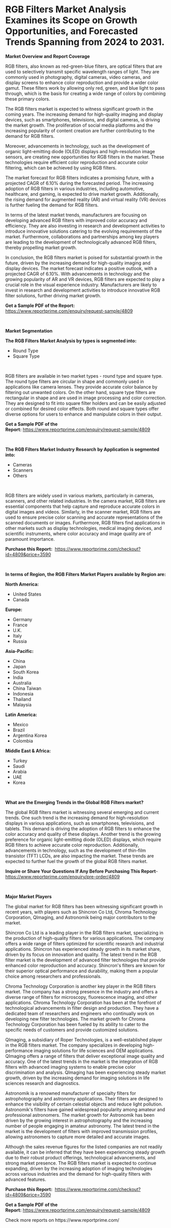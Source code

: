 <p><h1>RGB Filters Market Analysis Examines its Scope on Growth Opportunities, and Forecasted Trends Spanning from 2024 to 2031.</h1></p><p><strong>Market Overview and Report Coverage</strong></p>
<p><p>RGB filters, also known as red-green-blue filters, are optical filters that are used to selectively transmit specific wavelength ranges of light. They are commonly used in photography, digital cameras, video cameras, and display screens to enhance color reproduction and provide a wider color gamut. These filters work by allowing only red, green, and blue light to pass through, which is the basis for creating a wide range of colors by combining these primary colors.</p><p>The RGB filters market is expected to witness significant growth in the coming years. The increasing demand for high-quality imaging and display devices, such as smartphones, televisions, and digital cameras, is driving the market growth. The proliferation of social media platforms and the increasing popularity of content creation are further contributing to the demand for RGB filters.</p><p>Moreover, advancements in technology, such as the development of organic light-emitting diode (OLED) displays and high-resolution image sensors, are creating new opportunities for RGB filters in the market. These technologies require efficient color reproduction and accurate color filtering, which can be achieved by using RGB filters.</p><p>The market forecast for RGB filters indicates a promising future, with a projected CAGR of 6.10% during the forecasted period. The increasing adoption of RGB filters in various industries, including automotive, healthcare, and gaming, is expected to drive market growth. Additionally, the rising demand for augmented reality (AR) and virtual reality (VR) devices is further fueling the demand for RGB filters.</p><p>In terms of the latest market trends, manufacturers are focusing on developing advanced RGB filters with improved color accuracy and efficiency. They are also investing in research and development activities to introduce innovative solutions catering to the evolving requirements of the market. Furthermore, collaborations and partnerships among key players are leading to the development of technologically advanced RGB filters, thereby propelling market growth.</p><p>In conclusion, the RGB filters market is poised for substantial growth in the future, driven by the increasing demand for high-quality imaging and display devices. The market forecast indicates a positive outlook, with a projected CAGR of 6.10%. With advancements in technology and the growing popularity of AR and VR devices, RGB filters are expected to play a crucial role in the visual experience industry. Manufacturers are likely to invest in research and development activities to introduce innovative RGB filter solutions, further driving market growth.</p></p>
<p><strong>Get a Sample PDF of the Report:</strong> <a href="https://www.reportprime.com/enquiry/request-sample/4809">https://www.reportprime.com/enquiry/request-sample/4809</a></p>
<p>&nbsp;</p>
<p><strong>Market Segmentation</strong></p>
<p><strong>The RGB Filters Market Analysis by types is segmented into:</strong></p>
<p><ul><li>Round Type</li><li>Square Type</li></ul></p>
<p>&nbsp;</p>
<p><p>RGB filters are available in two market types - round type and square type. The round type filters are circular in shape and commonly used in applications like camera lenses. They provide accurate color balance by filtering out unwanted colors. On the other hand, square type filters are rectangular in shape and are used in image processing and color correction. They are designed to fit into square filter holders and can be easily adjusted or combined for desired color effects. Both round and square types offer diverse options for users to enhance and manipulate colors in their output.</p></p>
<p><strong>Get a Sample PDF of the Report:</strong>&nbsp;<a href="https://www.reportprime.com/enquiry/request-sample/4809">https://www.reportprime.com/enquiry/request-sample/4809</a></p>
<p>&nbsp;</p>
<p><strong>The RGB Filters Market Industry Research by Application is segmented into:</strong></p>
<p><ul><li>Cameras</li><li>Scanners</li><li>Others</li></ul></p>
<p>&nbsp;</p>
<p><p>RGB filters are widely used in various markets, particularly in cameras, scanners, and other related industries. In the camera market, RGB filters are essential components that help capture and reproduce accurate colors in digital images and videos. Similarly, in the scanner market, RGB filters are used to ensure precise color scanning and accurate representations of the scanned documents or images. Furthermore, RGB filters find applications in other markets such as display technologies, medical imaging devices, and scientific instruments, where color accuracy and image quality are of paramount importance.</p></p>
<p><strong>Purchase this Report:</strong>&nbsp; <a href="https://www.reportprime.com/checkout?id=4809&price=3590">https://www.reportprime.com/checkout?id=4809&price=3590</a></p>
<p>&nbsp;</p>
<p><strong>In terms of Region, the RGB Filters Market Players available by Region are:</strong></p>
<p>
    <p> <strong> North America: </strong>
        <ul>
            <li>United States</li>
            <li>Canada</li>
        </ul>
        </p> 
    <p> <strong> Europe: </strong>
        <ul>
            <li>Germany</li>
            <li>France</li>
            <li>U.K.</li>
            <li>Italy</li>
            <li>Russia</li>
        </ul>
        </p> 
    <p> <strong> Asia-Pacific: </strong>
        <ul>
            <li>China</li>
            <li>Japan</li>
            <li>South Korea</li>
            <li>India</li>
            <li>Australia</li>
            <li>China Taiwan</li>
            <li>Indonesia</li>
            <li>Thailand</li>
            <li>Malaysia</li>
        </ul>
        </p> 
    <p> <strong> Latin America: </strong>
        <ul>
            <li>Mexico</li>
            <li>Brazil</li>
            <li>Argentina Korea</li>
            <li>Colombia</li>
        </ul>
        </p> 
    <p> <strong> Middle East & Africa: </strong>
        <ul>
            <li>Turkey</li>
            <li>Saudi</li>
            <li>Arabia</li>
            <li>UAE</li>
            <li>Korea</li>
        </ul>
    </p>
    </p>
<p>&nbsp;</p>
<p><strong>What are the Emerging Trends in the Global RGB Filters market?</strong></p>
<p><p>The global RGB filters market is witnessing several emerging and current trends. One such trend is the increasing demand for high-resolution displays in various applications, such as smartphones, televisions, and tablets. This demand is driving the adoption of RGB filters to enhance the color accuracy and quality of these displays. Another trend is the growing preference for organic light-emitting diode (OLED) displays, which require RGB filters to achieve accurate color reproduction. Additionally, advancements in technology, such as the development of thin-film transistor (TFT) LCDs, are also impacting the market. These trends are expected to further fuel the growth of the global RGB filters market.</p></p>
<p><strong>Inquire or Share Your Questions If Any Before Purchasing This Report</strong>- <a href="https://www.reportprime.com/enquiry/pre-order/4809">https://www.reportprime.com/enquiry/pre-order/4809</a></p>
<p>&nbsp;</p>
<p><strong>Major Market Players</strong></p>
<p><p>The global market for RGB filters has been witnessing significant growth in recent years, with players such as Shincron Co Ltd, Chroma Technology Corporation, QImaging, and Astronomik being major contributors to the market. </p><p>Shincron Co Ltd is a leading player in the RGB filters market, specializing in the production of high-quality filters for various applications. The company offers a wide range of filters optimized for scientific research and industrial applications. Shincron has experienced steady growth in its market share, driven by its focus on innovation and quality. The latest trend in the RGB filter market is the development of advanced filter technologies that provide enhanced color reproduction and accuracy. Shincron's filters are known for their superior optical performance and durability, making them a popular choice among researchers and professionals.</p><p>Chroma Technology Corporation is another key player in the RGB filters market. The company has a strong presence in the industry and offers a diverse range of filters for microscopy, fluorescence imaging, and other applications. Chroma Technology Corporation has been at the forefront of technological advancements in filter design and production. They have a dedicated team of researchers and engineers who continually work on developing new filter technologies. The market growth for Chroma Technology Corporation has been fueled by its ability to cater to the specific needs of customers and provide customized solutions.</p><p>QImaging, a subsidiary of Roper Technologies, is a well-established player in the RGB filters market. The company specializes in developing high-performance imaging solutions for life sciences and OEM applications. QImaging offers a range of filters that deliver exceptional image quality and accuracy. One of the latest trends in the market is the integration of RGB filters with advanced imaging systems to enable precise color discrimination and analysis. QImaging has been experiencing steady market growth, driven by the increasing demand for imaging solutions in life sciences research and diagnostics.</p><p>Astronomik is a renowned manufacturer of specialty filters for astrophotography and astronomy applications. Their filters are designed to enhance the visibility of certain celestial objects and reduce light pollution. Astronomik's filters have gained widespread popularity among amateur and professional astronomers. The market growth for Astronomik has been driven by the growing interest in astrophotography and the increasing number of people engaging in amateur astronomy. The latest trend in the market is the development of filters with improved transmission profiles, allowing astronomers to capture more detailed and accurate images.</p><p>Although the sales revenue figures for the listed companies are not readily available, it can be inferred that they have been experiencing steady growth due to their robust product offerings, technological advancements, and strong market presence. The RGB filters market is expected to continue expanding, driven by the increasing adoption of imaging technologies across various industries and the demand for high-quality filters with advanced features.</p></p>
<p><strong>Purchase this Report:</strong>&nbsp;&nbsp;<a href="https://www.reportprime.com/checkout?id=4809&price=3590">https://www.reportprime.com/checkout?id=4809&price=3590</a></p>
<p></p>
<p><strong>Get a Sample PDF of the Report:</strong>&nbsp;<a href="https://www.reportprime.com/enquiry/request-sample/4809">https://www.reportprime.com/enquiry/request-sample/4809</a></p>
<p>Check more reports on https://www.reportprime.com/</p>